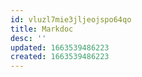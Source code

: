 ```yaml
---
id: vluzl7mie3jljeojspo64qo
title: Markdoc
desc: ''
updated: 1663539486223
created: 1663539486223
---
```

